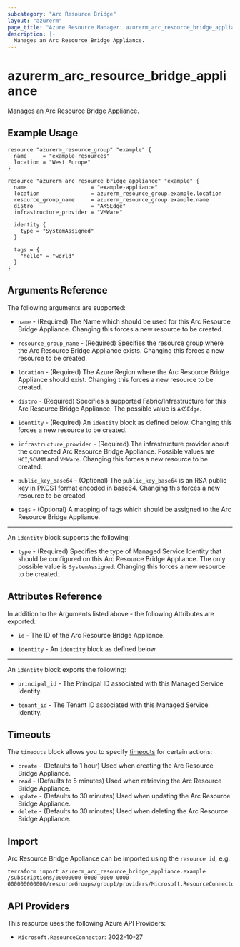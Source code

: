 ```yaml
---
subcategory: "Arc Resource Bridge"
layout: "azurerm"
page_title: "Azure Resource Manager: azurerm_arc_resource_bridge_appliance"
description: |-
  Manages an Arc Resource Bridge Appliance.
---
```


# azurerm_arc_resource_bridge_appliance

Manages an Arc Resource Bridge Appliance.

## Example Usage

```hcl
resource "azurerm_resource_group" "example" {
  name     = "example-resources"
  location = "West Europe"
}

resource "azurerm_arc_resource_bridge_appliance" "example" {
  name                    = "example-appliance"
  location                = azurerm_resource_group.example.location
  resource_group_name     = azurerm_resource_group.example.name
  distro                  = "AKSEdge"
  infrastructure_provider = "VMWare"

  identity {
    type = "SystemAssigned"
  }

  tags = {
    "hello" = "world"
  }
}
```

## Arguments Reference

The following arguments are supported:

* `name` - (Required) The Name which should be used for this Arc Resource Bridge Appliance. Changing this forces a new resource to be created.

* `resource_group_name` - (Required) Specifies the resource group where the Arc Resource Bridge Appliance exists. Changing this forces a new resource to be created.

* `location` - (Required) The Azure Region where the Arc Resource Bridge Appliance should exist. Changing this forces a new resource to be created.

* `distro` - (Required) Specifies a supported Fabric/Infrastructure for this Arc Resource Bridge Appliance. The possible value is `AKSEdge`.

* `identity` - (Required) An `identity` block as defined below. Changing this forces a new resource to be created.

* `infrastructure_provider` - (Required) The infrastructure provider about the connected Arc Resource Bridge Appliance. Possible values are `HCI`,`SCVMM` and `VMWare`. Changing this forces a new resource to be created.

* `public_key_base64` - (Optional) The `public_key_base64` is an RSA public key in PKCS1 format encoded in base64. Changing this forces a new resource to be created.

* `tags` - (Optional) A mapping of tags which should be assigned to the Arc Resource Bridge Appliance.

---

An `identity` block supports the following:

* `type` - (Required) Specifies the type of Managed Service Identity that should be configured on this Arc Resource Bridge Appliance. The only possible value is `SystemAssigned`. Changing this forces a new resource to be created.


## Attributes Reference

In addition to the Arguments listed above - the following Attributes are exported: 

* `id` - The ID of the Arc Resource Bridge Appliance.

* `identity` - An `identity` block as defined below.

---
An `identity` block exports the following:

* `principal_id` - The Principal ID associated with this Managed Service Identity.

* `tenant_id` - The Tenant ID associated with this Managed Service Identity.

## Timeouts

The `timeouts` block allows you to specify [timeouts](https://www.terraform.io/language/resources/syntax#operation-timeouts) for certain actions:

* `create` - (Defaults to 1 hour) Used when creating the Arc Resource Bridge Appliance.
* `read` - (Defaults to 5 minutes) Used when retrieving the Arc Resource Bridge Appliance.
* `update` - (Defaults to 30 minutes) Used when updating the Arc Resource Bridge Appliance.
* `delete` - (Defaults to 30 minutes) Used when deleting the Arc Resource Bridge Appliance.

## Import

Arc Resource Bridge Appliance can be imported using the `resource id`, e.g.

```shell
terraform import azurerm_arc_resource_bridge_appliance.example /subscriptions/00000000-0000-0000-0000-000000000000/resourceGroups/group1/providers/Microsoft.ResourceConnector/appliances/appliancesExample
```

## API Providers
<!-- This section is generated, changes will be overwritten -->
This resource uses the following Azure API Providers:

* `Microsoft.ResourceConnector`: 2022-10-27
